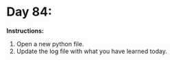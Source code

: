 # Day 84: 
**Instructions:** 
1. Open a new python file.
2. Update the log file with what you have learned today.
